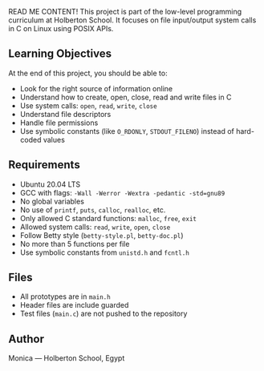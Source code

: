 READ ME CONTENT!
This project is part of the low-level programming curriculum at Holberton School. It focuses on file input/output system calls in C on Linux using POSIX APIs.

## Learning Objectives

At the end of this project, you should be able to:

- Look for the right source of information online
- Understand how to create, open, close, read and write files in C
- Use system calls: `open`, `read`, `write`, `close`
- Understand file descriptors
- Handle file permissions
- Use symbolic constants (like `O_RDONLY`, `STDOUT_FILENO`) instead of hard-coded values

## Requirements

- Ubuntu 20.04 LTS
- GCC with flags: `-Wall -Werror -Wextra -pedantic -std=gnu89`
- No global variables
- No use of `printf`, `puts`, `calloc`, `realloc`, etc.
- Only allowed C standard functions: `malloc`, `free`, `exit`
- Allowed system calls: `read`, `write`, `open`, `close`
- Follow Betty style (`betty-style.pl`, `betty-doc.pl`)
- No more than 5 functions per file
- Use symbolic constants from `unistd.h` and `fcntl.h`

## Files

- All prototypes are in `main.h`
- Header files are include guarded
- Test files (`main.c`) are not pushed to the repository

## Author

Monica — Holberton School, Egypt
